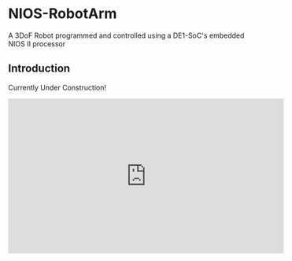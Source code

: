 # NIOS-RobotArm
A 3DoF Robot programmed and controlled using a DE1-SoC's embedded NIOS II processor

## Introduction 
Currently Under Construction!

<iframe width="560" height="315" src="https://www.youtube.com/embed/ygrsIqWOh3Y?si=TUj5lwc57WoLRytv" title="YouTube video player" frameborder="0" allow="accelerometer; autoplay; clipboard-write; encrypted-media; gyroscope; picture-in-picture; web-share" referrerpolicy="strict-origin-when-cross-origin" allowfullscreen></iframe>
